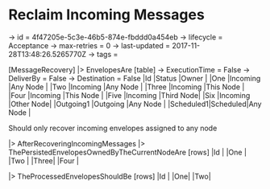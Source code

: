 # Reclaim Incoming Messages

-> id = 4f47205e-5c3e-46b5-874e-fbddd0a454eb
-> lifecycle = Acceptance
-> max-retries = 0
-> last-updated = 2017-11-28T13:48:26.5265770Z
-> tags = 

[MessageRecovery]
|> EnvelopesAre
    [table]
    -> ExecutionTime = False
    -> DeliverBy = False
    -> Destination = False
    |Id        |Status   |Owner     |
    |One       |Incoming |Any Node  |
    |Two       |Incoming |Any Node  |
    |Three     |Incoming |This Node |
    |Four      |Incoming |This Node |
    |Five      |Incoming |Third Node|
    |Six       |Incoming |Other Node|
    |Outgoing1 |Outgoing |Any Node  |
    |Scheduled1|Scheduled|Any Node  |


Should only recover incoming envelopes assigned to any node

|> AfterRecoveringIncomingMessages
|> ThePersistedEnvelopesOwnedByTheCurrentNodeAre
    [rows]
    |Id   |
    |One  |
    |Two  |
    |Three|
    |Four |

|> TheProcessedEnvelopesShouldBe
    [rows]
    |Id |
    |One|
    |Two|

~~~
